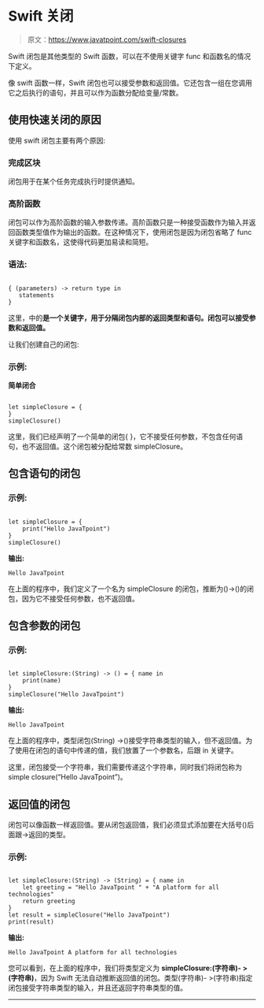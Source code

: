 # Swift 关闭

> 原文：<https://www.javatpoint.com/swift-closures>

Swift 闭包是其他类型的 Swift 函数，可以在不使用关键字 func 和函数名的情况下定义。

像 swift 函数一样，Swift 闭包也可以接受参数和返回值。它还包含一组在您调用它之后执行的语句，并且可以作为函数分配给变量/常数。

## 使用快速关闭的原因

使用 swift 闭包主要有两个原因:

### 完成区块

闭包用于在某个任务完成执行时提供通知。

### 高阶函数

闭包可以作为高阶函数的输入参数传递。高阶函数只是一种接受函数作为输入并返回函数类型值作为输出的函数。在这种情况下，使用闭包是因为闭包省略了 func 关键字和函数名，这使得代码更加易读和简短。

### 语法:

```

{ (parameters) -> return type in
   statements
}

```

这里，中的**是一个关键字，用于分隔闭包内部的返回类型和语句。闭包可以接受参数和返回值。**

让我们创建自己的闭包:

### 示例:

**简单闭合**

```

let simpleClosure = {   
}
simpleClosure() 

```

这里，我们已经声明了一个简单的闭包{ }，它不接受任何参数，不包含任何语句，也不返回值。这个闭包被分配给常数 simpleClosure。

## 包含语句的闭包

### 示例:

```

let simpleClosure = {
    print("Hello JavaTpoint")
}
simpleClosure()

```

**输出:**

```
Hello JavaTpoint

```

在上面的程序中，我们定义了一个名为 simpleClosure 的闭包，推断为()->()的闭包，因为它不接受任何参数，也不返回值。

## 包含参数的闭包

### 示例:

```

let simpleClosure:(String) -> () = { name in
    print(name)
}
simpleClosure("Hello JavaTpoint")

```

**输出:**

```
Hello JavaTpoint

```

在上面的程序中，类型闭包(String) ->()接受字符串类型的输入，但不返回值。为了使用在闭包的语句中传递的值，我们放置了一个参数名，后跟 in 关键字。

这里，闭包接受一个字符串，我们需要传递这个字符串，同时我们将闭包称为 simple closure(“Hello JavaTpoint”)。

## 返回值的闭包

闭包可以像函数一样返回值。要从闭包返回值，我们必须显式添加要在大括号()后面跟->返回的类型。

### 示例:

```

let simpleClosure:(String) -> (String) = { name in    
    let greeting = "Hello JavaTpoint " + "A platform for all technologies"
    return greeting
}
let result = simpleClosure("Hello JavaTpoint")
print(result)

```

**输出:**

```
Hello JavaTpoint A platform for all technologies

```

您可以看到，在上面的程序中，我们将类型定义为 **simpleClosure:(字符串)- >(字符串)**，因为 Swift 无法自动推断返回值的闭包。类型(字符串)- >(字符串)指定闭包接受字符串类型的输入，并且还返回字符串类型的值。

* * *